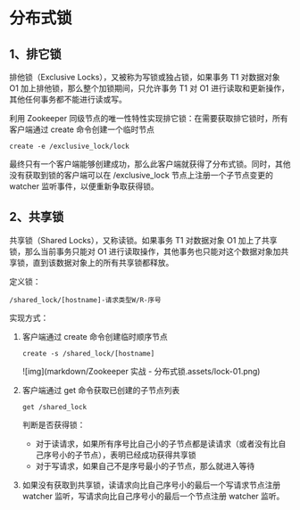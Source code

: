 # 分布式锁

## 1、排它锁

排他锁（Exclusive Locks），又被称为写锁或独占锁，如果事务 T1 对数据对象 O1 加上排他锁，那么整个加锁期间，只允许事务 T1 对 O1 进行读取和更新操作，其他任何事务都不能进行读或写。



利用 Zookeeper 同级节点的唯一性特性实现排它锁：在需要获取排它锁时，所有客户端通过 create 命令创建一个临时节点

```
create -e /exclusive_lock/lock
```

最终只有一个客户端能够创建成功，那么此客户端就获得了分布式锁。同时，其他没有获取到锁的客户端可以在 /exclusive_lock 节点上注册一个子节点变更的 watcher 监听事件，以便重新争取获得锁。



## 2、共享锁

共享锁（Shared Locks），又称读锁。如果事务 T1 对数据对象 O1 加上了共享锁，那么当前事务只能对 O1 进行读取操作，其他事务也只能对这个数据对象加共享锁，直到该数据对象上的所有共享锁都释放。



定义锁：

```
/shared_lock/[hostname]-请求类型W/R-序号
```



实现方式：

1.   客户端通过 create 命令创建临时顺序节点

     ```
     create -s /shared_lock/[hostname]
     ```

     ![img](markdown/Zookeeper 实战 - 分布式锁.assets/lock-01.png)

2.   客户端通过 get 命令获取已创建的子节点列表

     ```
     get /shared_lock
     ```

     判断是否获得锁：

     -   对于读请求，如果所有序号比自己小的子节点都是读请求（或者没有比自己序号小的子节点），表明已经成功获得共享锁
     -   对于写请求，如果自己不是序号最小的子节点，那么就进入等待

3.   如果没有获取到共享锁，读请求向比自己序号小的最后一个写请求节点注册 watcher 监听，写请求向比自己序号小的最后一个节点注册 watcher 监听。


